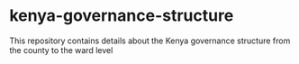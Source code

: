 # kenya-governance-structure
This repository contains details about the Kenya governance structure from the county to the ward level 
